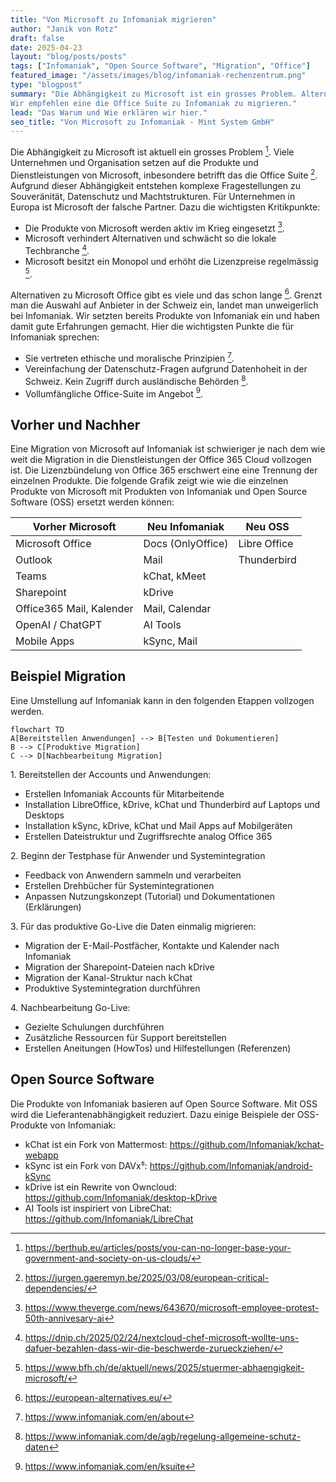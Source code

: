 ```yaml
---
title: "Von Microsoft zu Infomaniak migrieren"
author: "Janik von Rotz"
draft: false
date: 2025-04-23
layout: "blog/posts/posts"
tags: ["Infomaniak", "Open Source Software", "Migration", "Office"]
featured_image: "/assets/images/blog/infomaniak-rechenzentrum.png"
type: "blogpost"
summary: "Die Abhängigkeit zu Microsoft ist ein grosses Problem. Alternativen gibt es schon lange.
Wir empfehlen eine die Office Suite zu Infomaniak zu migrieren."
lead: "Das Warum und Wie erklären wir hier."
seo_title: "Von Microsoft zu Infomaniak - Mint System GmbH"
---
```


Die Abhängigkeit zu Microsoft ist aktuell ein grosses Problem [^1]. Viele Unternehmen und Organisation setzen auf die Produkte und Dienstleistungen von Microsoft, inbesondere betrifft das die Office Suite [^2]. Aufgrund dieser Abhängigkeit entstehen komplexe Fragestellungen zu Souveränität, Datenschutz und Machtstrukturen. Für Unternehmen in Europa ist Microsoft der falsche Partner. Dazu die wichtigsten Kritikpunkte:

* Die Produkte von Microsoft werden aktiv im Krieg eingesetzt [^3].
* Microsoft verhindert Alternativen und schwächt so die lokale Techbranche [^4].
* Microsoft besitzt ein Monopol und erhöht die Lizenzpreise regelmässig [^5].

Alternativen zu Microsoft Office gibt es viele und das schon lange [^6]. Grenzt man die Auswahl auf Anbieter in der Schweiz ein, landet man unweigerlich bei Infomaniak. Wir setzten bereits Produkte von Infomaniak ein und haben damit gute Erfahrungen gemacht. Hier die wichtigsten Punkte die für Infomaniak sprechen:

* Sie vertreten ethische und moralische Prinzipien [^7].
* Vereinfachung der Datenschutz-Fragen aufgrund Datenhoheit in der Schweiz. Kein Zugriff durch ausländische Behörden [^8].
* Vollumfängliche Office-Suite im Angebot [^9].

## Vorher und Nachher

Eine Migration von Microsoft auf Infomaniak ist schwieriger je nach dem wie weit die Migration in die Dienstleistungen der Office 365 Cloud vollzogen ist. Die Lizenzbündelung von Office 365 erschwert eine eine Trennung der einzelnen Produkte. Die folgende Grafik zeigt wie wie die einzelnen Produkte von Microsoft mit Produkten von Infomaniak und Open Source Software (OSS) ersetzt werden können:

| Vorher Microsoft         | Neu Infomaniak    | Neu OSS      |
| ------------------------ | ----------------- | ------------ |
| Microsoft Office         | Docs (OnlyOffice) | Libre Office |
| Outlook                  | Mail              | Thunderbird  |
| Teams                    | kChat, kMeet      |              |
| Sharepoint               | kDrive            |              |
| Office365 Mail, Kalender | Mail, Calendar    |              |
| OpenAI / ChatGPT         | AI Tools          |              |
| Mobile Apps              | kSync, Mail       |              |

## Beispiel Migration

Eine Umstellung auf Infomaniak kann in den folgenden Etappen vollzogen werden.

```mermaid
flowchart TD
A[Bereitstellen Anwendungen] --> B[Testen und Dokumentieren]
B --> C[Produktive Migration]
C --> D[Nachbearbeitung Migration]
```

1\. Bereitstellen der Accounts und Anwendungen:

- Erstellen Infomaniak Accounts für Mitarbeitende
- Installation LibreOffice, kDrive, kChat und Thunderbird auf Laptops und Desktops
- Installation kSync, kDrive, kChat und Mail Apps auf Mobilgeräten
- Erstellen Dateistruktur und Zugriffsrechte analog Office 365

2\. Beginn der Testphase für Anwender und Systemintegration

- Feedback von Anwendern sammeln und verarbeiten
- Erstellen Drehbücher für Systemintegrationen
- Anpassen Nutzungskonzept (Tutorial) und Dokumentationen (Erklärungen) 

3\. Für das produktive Go-Live die Daten einmalig migrieren:

- Migration der E-Mail-Postfächer, Kontakte und Kalender nach Infomaniak
- Migration der Sharepoint-Dateien nach kDrive
- Migration der Kanal-Struktur nach kChat
- Produktive Systemintegration durchführen

4\. Nachbearbeitung Go-Live:

* Gezielte Schulungen durchführen
* Zusätzliche Ressourcen für Support bereitstellen
* Erstellen Aneitungen (HowTos) und Hilfestellungen (Referenzen)

## Open Source Software

Die Produkte von Infomaniak basieren auf Open Source Software. Mit OSS wird die Lieferantenabhängigkeit reduziert. Dazu einige Beispiele der OSS-Produkte von Infomaniak:

* kChat ist ein Fork von Mattermost: https://github.com/Infomaniak/kchat-webapp
* kSync ist ein Fork von DAVx⁵: https://github.com/Infomaniak/android-kSync
* kDrive ist ein Rewrite von Owncloud: https://github.com/Infomaniak/desktop-kDrive
* AI Tools ist inspiriert von LibreChat: https://github.com/Infomaniak/LibreChat

[^1]: https://berthub.eu/articles/posts/you-can-no-longer-base-your-government-and-society-on-us-clouds/
[^2]: https://jurgen.gaeremyn.be/2025/03/08/european-critical-dependencies/
[^3]: https://www.theverge.com/news/643670/microsoft-employee-protest-50th-annivesary-ai
[^4]: https://dnip.ch/2025/02/24/nextcloud-chef-microsoft-wollte-uns-dafuer-bezahlen-dass-wir-die-beschwerde-zurueckziehen/
[^5]: https://www.bfh.ch/de/aktuell/news/2025/stuermer-abhaengigkeit-microsoft/
[^6]: https://european-alternatives.eu/
[^7]: https://www.infomaniak.com/en/about
[^8]: https://www.infomaniak.com/de/agb/regelung-allgemeine-schutz-daten
[^9]: https://www.infomaniak.com/en/ksuite
